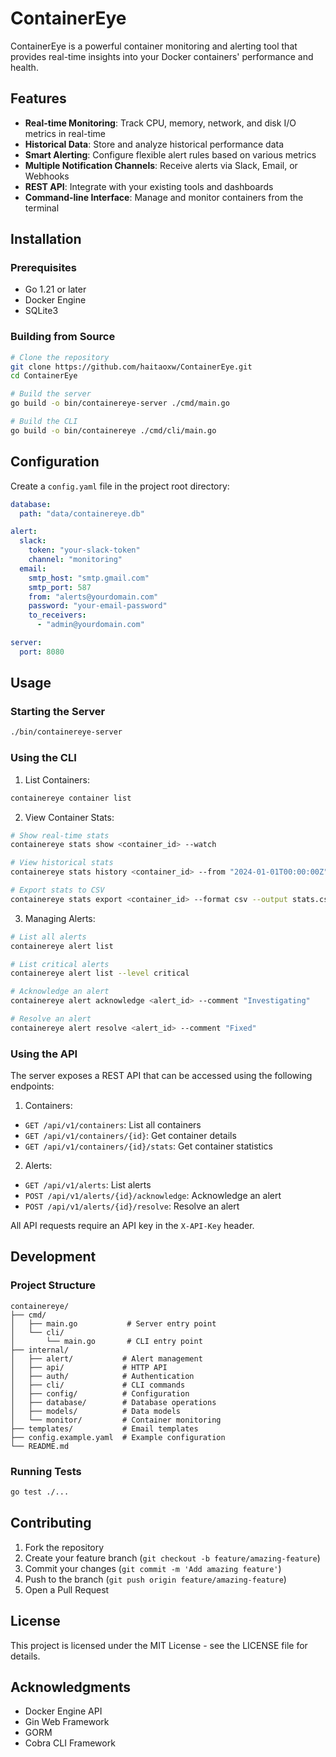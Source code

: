 # ContainerEye

ContainerEye is a powerful container monitoring and alerting tool that provides real-time insights into your Docker containers' performance and health.

## Features

- **Real-time Monitoring**: Track CPU, memory, network, and disk I/O metrics in real-time
- **Historical Data**: Store and analyze historical performance data
- **Smart Alerting**: Configure flexible alert rules based on various metrics
- **Multiple Notification Channels**: Receive alerts via Slack, Email, or Webhooks
- **REST API**: Integrate with your existing tools and dashboards
- **Command-line Interface**: Manage and monitor containers from the terminal

## Installation

### Prerequisites

- Go 1.21 or later
- Docker Engine
- SQLite3

### Building from Source

```bash
# Clone the repository
git clone https://github.com/haitaoxw/ContainerEye.git
cd ContainerEye

# Build the server
go build -o bin/containereye-server ./cmd/main.go

# Build the CLI
go build -o bin/containereye ./cmd/cli/main.go
```

## Configuration

Create a `config.yaml` file in the project root directory:

```yaml
database:
  path: "data/containereye.db"

alert:
  slack:
    token: "your-slack-token"
    channel: "monitoring"
  email:
    smtp_host: "smtp.gmail.com"
    smtp_port: 587
    from: "alerts@yourdomain.com"
    password: "your-email-password"
    to_receivers:
      - "admin@yourdomain.com"

server:
  port: 8080
```

## Usage

### Starting the Server

```bash
./bin/containereye-server
```

### Using the CLI

1. List Containers:
```bash
containereye container list
```

2. View Container Stats:
```bash
# Show real-time stats
containereye stats show <container_id> --watch

# View historical stats
containereye stats history <container_id> --from "2024-01-01T00:00:00Z" --to "2024-01-02T00:00:00Z"

# Export stats to CSV
containereye stats export <container_id> --format csv --output stats.csv
```

3. Managing Alerts:
```bash
# List all alerts
containereye alert list

# List critical alerts
containereye alert list --level critical

# Acknowledge an alert
containereye alert acknowledge <alert_id> --comment "Investigating"

# Resolve an alert
containereye alert resolve <alert_id> --comment "Fixed"
```

### Using the API

The server exposes a REST API that can be accessed using the following endpoints:

1. Containers:
- `GET /api/v1/containers`: List all containers
- `GET /api/v1/containers/{id}`: Get container details
- `GET /api/v1/containers/{id}/stats`: Get container statistics

2. Alerts:
- `GET /api/v1/alerts`: List alerts
- `POST /api/v1/alerts/{id}/acknowledge`: Acknowledge an alert
- `POST /api/v1/alerts/{id}/resolve`: Resolve an alert

All API requests require an API key in the `X-API-Key` header.

## Development

### Project Structure

```
containereye/
├── cmd/
│   ├── main.go           # Server entry point
│   └── cli/
│       └── main.go       # CLI entry point
├── internal/
│   ├── alert/           # Alert management
│   ├── api/             # HTTP API
│   ├── auth/            # Authentication
│   ├── cli/             # CLI commands
│   ├── config/          # Configuration
│   ├── database/        # Database operations
│   ├── models/          # Data models
│   └── monitor/         # Container monitoring
├── templates/           # Email templates
├── config.example.yaml  # Example configuration
└── README.md
```

### Running Tests

```bash
go test ./...
```

## Contributing

1. Fork the repository
2. Create your feature branch (`git checkout -b feature/amazing-feature`)
3. Commit your changes (`git commit -m 'Add amazing feature'`)
4. Push to the branch (`git push origin feature/amazing-feature`)
5. Open a Pull Request

## License

This project is licensed under the MIT License - see the LICENSE file for details.

## Acknowledgments

- Docker Engine API
- Gin Web Framework
- GORM
- Cobra CLI Framework
